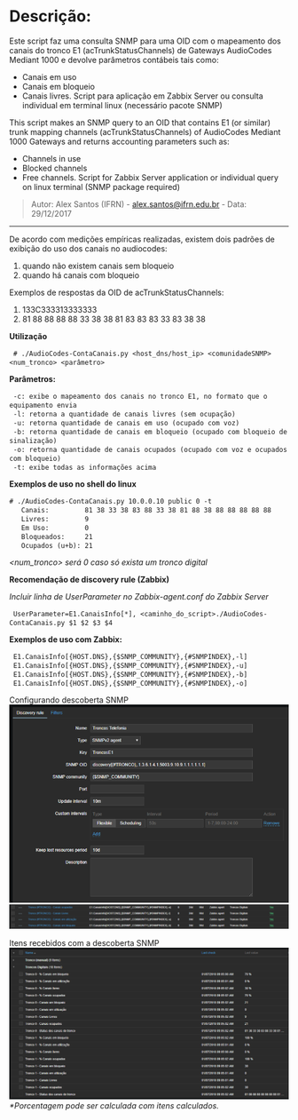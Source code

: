 # Descrição:

Este script faz uma consulta SNMP para uma OID com o mapeamento dos canais do tronco E1 (acTrunkStatusChannels)
de Gateways AudioCodes Mediant 1000 e devolve parâmetros contábeis tais como:
   * Canais em uso
   * Canais em bloqueio
   * Canais livres.
Script para aplicação em Zabbix Server ou consulta individual em terminal linux (necessário pacote SNMP)

This script makes an SNMP query to an OID that contains E1 (or similar) trunk mapping channels (acTrunkStatusChannels)
of AudioCodes Mediant 1000 Gateways and returns accounting parameters such as:
* Channels in use
* Blocked channels
* Free channels.
Script for Zabbix Server application or individual query on linux terminal (SNMP package required)

> Autor: Alex Santos (IFRN) - alex.santos@ifrn.edu.br - Data:  29/12/2017

-----
De acordo com medições empíricas realizadas, existem dois padrões de exibição do uso dos canais no audiocodes:
   1. quando não existem canais sem bloqueio
   2. quando há canais com bloqueio
	 
 Exemplos de respostas da OID de acTrunkStatusChannels: 
   1. 133C333313333333
   2. 81 88 88 88 88 33 38 38 81 83 83 83 33 83 38 38
   
 **Utilização**
```
 # ./AudioCodes-ContaCanais.py <host_dns/host_ip> <comunidadeSNMP> <num_tronco> <parâmetro>
```
 **Parâmetros:**
```
 -c: exibe o mapeamento dos canais no tronco E1, no formato que o equipamento envia
 -l: retorna a quantidade de canais livres (sem ocupação)
 -u: retorna quantidade de canais em uso (ocupado com voz)
 -b: retorna quantidade de canais em bloqueio (ocupado com bloqueio de sinalização)
 -o: retorna quantidade de canais ocupados (ocupado com voz e ocupados com bloqueio)
 -t: exibe todas as informações acima
```
**Exemplos de uso no shell do linux**
```
# ./AudioCodes-ContaCanais.py 10.0.0.10 public 0 -t
   Canais:         81 38 33 38 83 88 33 38 81 88 38 88 88 88 88 88
   Livres:         9
   Em Uso:         0
   Bloqueados:     21
   Ocupados (u+b): 21
```
_<num_tronco> será 0 caso só exista um tronco digital_

**Recomendação de discovery rule (Zabbix)**

_Incluir linha de UserParameter no Zabbix-agent.conf do Zabbix Server_

```
 UserParameter=E1.CanaisInfo[*], <caminho_do_script>./AudioCodes-ContaCanais.py $1 $2 $3 $4
```
**Exemplos de uso com Zabbix:**
```
 E1.CanaisInfo[{HOST.DNS},{$SNMP_COMMUNITY},{#SNMPINDEX},-l]
 E1.CanaisInfo[{HOST.DNS},{$SNMP_COMMUNITY},{#SNMPINDEX},-u]
 E1.CanaisInfo[{HOST.DNS},{$SNMP_COMMUNITY},{#SNMPINDEX},-b]
 E1.CanaisInfo[{HOST.DNS},{$SNMP_COMMUNITY},{#SNMPINDEX},-o]
```
Configurando descoberta SNMP
![Zabbix-Discovery](Zabbix-DiscoveryTrunk.PNG)
![Zabbix-Discovery-Prototypes](Zabbix-Prototypes-userparameter.PNG)

Itens recebidos com a descoberta SNMP
![Zabbix-UserParameter](Zabbix-Values.PNG)
_*Porcentagem pode ser calculada com itens calculados._
